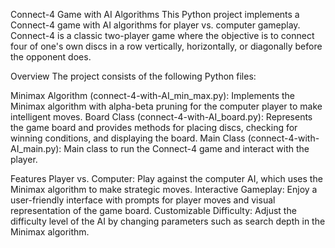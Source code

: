 Connect-4 Game with AI Algorithms
This Python project implements a Connect-4 game with AI algorithms for player vs. computer gameplay. Connect-4 is a classic two-player game where the objective is to connect four of one's own discs in a row vertically, horizontally, or diagonally before the opponent does.

Overview
The project consists of the following Python files:

Minimax Algorithm (connect-4-with-AI_min_max.py): Implements the Minimax algorithm with alpha-beta pruning for the computer player to make intelligent moves.
Board Class (connect-4-with-AI_board.py): Represents the game board and provides methods for placing discs, checking for winning conditions, and displaying the board.
Main Class (connect-4-with-AI_main.py): Main class to run the Connect-4 game and interact with the player.


Features
Player vs. Computer: Play against the computer AI, which uses the Minimax algorithm to make strategic moves.
Interactive Gameplay: Enjoy a user-friendly interface with prompts for player moves and visual representation of the game board.
Customizable Difficulty: Adjust the difficulty level of the AI by changing parameters such as search depth in the Minimax algorithm.
